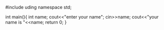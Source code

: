 #include<iostream>
uding namespace std;

int main(){
int name;
cout<<"enter your name";
cin>>name;
  cout<<"your name is "<<name;
return 0;
}
